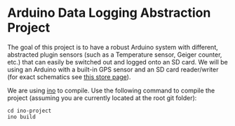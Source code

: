 Arduino Data Logging Abstraction Project
========================================

The goal of this project is to have a robust Arduino system with different, abstracted plugin sensors (such as a Temperature sensor, Geiger counter, etc.) that can easily be switched out and logged onto an SD card.  We will be using an Arduino with a built-in GPS sensor and an SD card reader/writer (for exact schematics see <a href="http://www.adafruit.com/products/98">this store page</a>).

We are using <a href="inotool.org">ino</a> to compile.  Use the following command to compile the project (assuming you are currently located at the root git folder):

```
cd ino-project
ino build
```
